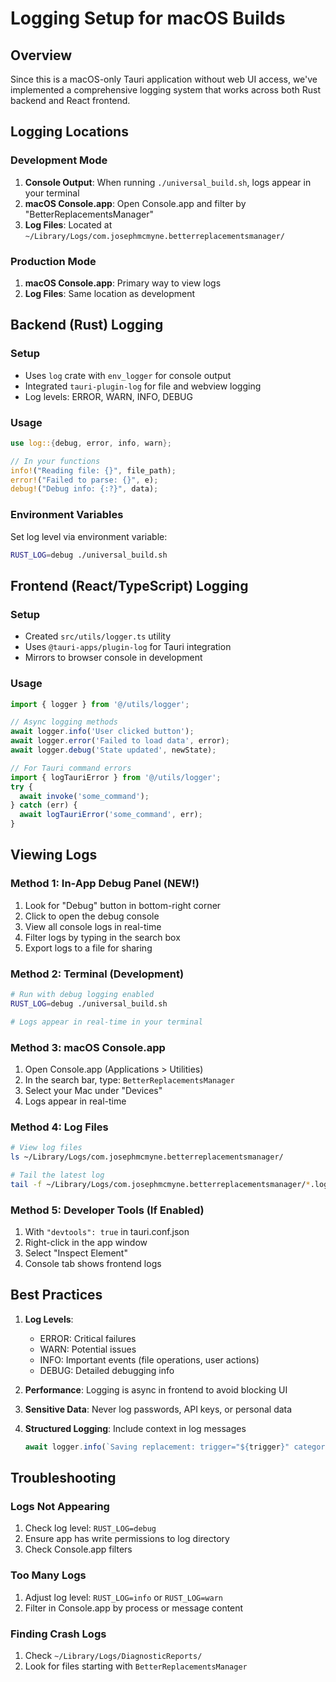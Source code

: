 # Logging Setup for macOS Builds

## Overview
Since this is a macOS-only Tauri application without web UI access, we've implemented a comprehensive logging system that works across both Rust backend and React frontend.

## Logging Locations

### Development Mode
1. **Console Output**: When running `./universal_build.sh`, logs appear in your terminal
2. **macOS Console.app**: Open Console.app and filter by "BetterReplacementsManager"
3. **Log Files**: Located at `~/Library/Logs/com.josephmcmyne.betterreplacementsmanager/`

### Production Mode
1. **macOS Console.app**: Primary way to view logs
2. **Log Files**: Same location as development

## Backend (Rust) Logging

### Setup
- Uses `log` crate with `env_logger` for console output
- Integrated `tauri-plugin-log` for file and webview logging
- Log levels: ERROR, WARN, INFO, DEBUG

### Usage
```rust
use log::{debug, error, info, warn};

// In your functions
info!("Reading file: {}", file_path);
error!("Failed to parse: {}", e);
debug!("Debug info: {:?}", data);
```

### Environment Variables
Set log level via environment variable:
```bash
RUST_LOG=debug ./universal_build.sh
```

## Frontend (React/TypeScript) Logging

### Setup
- Created `src/utils/logger.ts` utility
- Uses `@tauri-apps/plugin-log` for Tauri integration
- Mirrors to browser console in development

### Usage
```typescript
import { logger } from '@/utils/logger';

// Async logging methods
await logger.info('User clicked button');
await logger.error('Failed to load data', error);
await logger.debug('State updated', newState);

// For Tauri command errors
import { logTauriError } from '@/utils/logger';
try {
  await invoke('some_command');
} catch (err) {
  await logTauriError('some_command', err);
}
```

## Viewing Logs

### Method 1: In-App Debug Panel (NEW!)
1. Look for "Debug" button in bottom-right corner
2. Click to open the debug console
3. View all console logs in real-time
4. Filter logs by typing in the search box
5. Export logs to a file for sharing

### Method 2: Terminal (Development)
```bash
# Run with debug logging enabled
RUST_LOG=debug ./universal_build.sh

# Logs appear in real-time in your terminal
```

### Method 3: macOS Console.app
1. Open Console.app (Applications > Utilities)
2. In the search bar, type: `BetterReplacementsManager`
3. Select your Mac under "Devices"
4. Logs appear in real-time

### Method 4: Log Files
```bash
# View log files
ls ~/Library/Logs/com.josephmcmyne.betterreplacementsmanager/

# Tail the latest log
tail -f ~/Library/Logs/com.josephmcmyne.betterreplacementsmanager/*.log
```

### Method 5: Developer Tools (If Enabled)
1. With `"devtools": true` in tauri.conf.json
2. Right-click in the app window
3. Select "Inspect Element" 
4. Console tab shows frontend logs

## Best Practices

1. **Log Levels**:
   - ERROR: Critical failures
   - WARN: Potential issues
   - INFO: Important events (file operations, user actions)
   - DEBUG: Detailed debugging info

2. **Performance**: Logging is async in frontend to avoid blocking UI

3. **Sensitive Data**: Never log passwords, API keys, or personal data

4. **Structured Logging**: Include context in log messages
   ```typescript
   await logger.info(`Saving replacement: trigger="${trigger}" category="${categoryId}"`);
   ```

## Troubleshooting

### Logs Not Appearing
1. Check log level: `RUST_LOG=debug`
2. Ensure app has write permissions to log directory
3. Check Console.app filters

### Too Many Logs
1. Adjust log level: `RUST_LOG=info` or `RUST_LOG=warn`
2. Filter in Console.app by process or message content

### Finding Crash Logs
1. Check `~/Library/Logs/DiagnosticReports/`
2. Look for files starting with `BetterReplacementsManager`